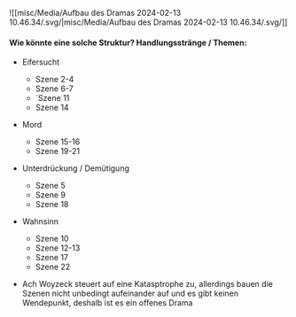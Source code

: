 
![[misc/Media/Aufbau des Dramas 2024-02-13 10.46.34/\.svg/|misc/Media/Aufbau des Dramas 2024-02-13 10.46.34/\.svg/]]

#### Wie könnte eine solche Struktur? Handlungsstränge / Themen: 

- Eifersucht
	- Szene 2-4 
	- Szene 6-7
	- ´Szene 11 
	- Szene 14
- Mord
	- Szene 15-16
	- Szene 19-21
- Unterdrückung / Demütigung
	- Szene 5
	- Szene 9
	- Szene 18 
- Wahnsinn
	- Szene 10 
	- Szene 12-13
	- Szene 17 
	- Szene 22 
	  
	  

- Ach Woyzeck steuert auf eine Katasptrophe zu, allerdings bauen die Szenen nicht unbedingt aufeinander auf und es gibt keinen Wendepunkt, deshalb ist es ein offenes Drama


